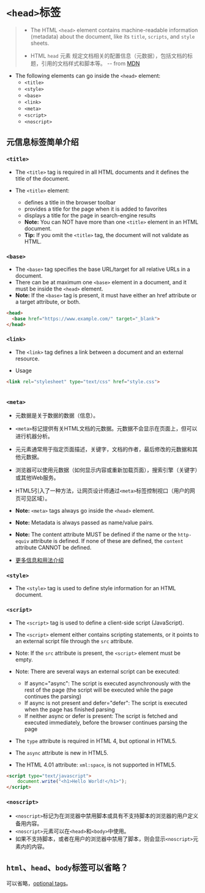 # ```<head>```标签

> - The HTML ```<head>``` element contains machine-readable information (metadata) about the document, like its ```title```, ```scripts```, and ```style``` sheets.
>     
> - HTML ```head``` 元素 规定文档相关的配置信息（元数据），包括文档的标题，引用的文档样式和脚本等。
> -- from [MDN](https://developer.mozilla.org/en-US/docs/Web/HTML/Element/head)

- The following elements can go inside the ```<head>``` element:
    - ```<title>```
    - ```<style>```
    - ```<base>```
    - ```<link>```
    - ```<meta>```
    - ```<script>```
    - ```<noscript>```

## 元信息标签简单介绍

### ```<title>```

- The ```<title>``` tag is required in all HTML documents and it defines the title of the document.

- The ```<title>``` element:
    - defines a title in the browser toolbar
    - provides a title for the page when it is added to favorites
    - displays a title for the page in search-engine results
    - **Note:** You can NOT have more than one ```<title>``` element in an HTML document.
    - **Tip:** If you omit the ```<title>``` tag, the document will not validate as HTML.

### ```<base>```

- The ```<base>``` tag specifies the base URL/target for all relative URLs in a document.
- There can be at maximum one ```<base>``` element in a document, and it must be inside the ```<head>``` element.
- **Note:** If the ```<base>``` tag is present, it must have either an href attribute or a target attribute, or both.

```HTML
<head>
  <base href="https://www.example.com/" target="_blank">
</head>
```

### ```<link>```

- The ```<link>``` tag defines a link between a document and an external resource.

- Usage

```HTML
<link rel="stylesheet" type="text/css" href="style.css">



```

### ```<meta>```

- 元数据是关于数据的数据（信息）。
- ```<meta>```标记提供有关HTML文档的元数据。元数据不会显示在页面上，但可以进行机器分析。
- 元元素通常用于指定页面描述，关键字，文档的作者，最后修改的元数据和其他元数据。
- 浏览器可以使用元数据（如何显示内容或重新加载页面），搜索引擎（关键字）或其他Web服务。
- HTML5引入了一种方法，让网页设计师通过```<meta>```标签控制视口（用户的网页可见区域）。

- **Note:** ```<meta>``` tags always go inside the ```<head>``` element.
- **Note:** Metadata is always passed as name/value pairs.
- **Note:** The content attribute MUST be defined if the name or the ```http-equiv``` attribute is defined. If none of these are defined, the ```content``` attribute CANNOT be defined.

- [更多信息和用法介绍](https://github.com/threegeese/WEB/tree/master/Notes/2019-04-04-meta.md)

### ```<style>```

- The ```<style>``` tag is used to define style information for an HTML document.

### ```<script>```

- The ```<script>``` tag is used to define a client-side script (JavaScript).
- The ```<script>``` element either contains scripting statements, or it points to an external script file through the ```src``` attribute.

- Note: If the ```src``` attribute is present, the ```<script>``` element must be empty.
- Note: There are several ways an external script can be executed:
    - If async="async": The script is executed asynchronously with the rest of the page (the script will be executed while the page continues the parsing)
    - If async is not present and defer="defer": The script is executed when the page has finished parsing
    - If neither async or defer is present: The script is fetched and executed immediately, before the browser continues parsing the page

- The ```type``` attribute is required in HTML 4, but optional in HTML5.
- The ```async``` attribute is new in HTML5.
- The HTML 4.01 attribute: ```xml:space```, is not supported in HTML5.

```HTML
<script type="text/javascript">
    document.write("<h1>Hello World!</h1>");
</script>


```

### ```<noscript>```

- ```<noscript>```标记为在浏览器中禁用脚本或具有不支持脚本的浏览器的用户定义备用内容。
- ```<noscript>```元素可以在```<head>```和```<body>```中使用。
- 如果不支持脚本，或者在用户的浏览器中禁用了脚本，则会显示```<noscript>```元素内的内容。

## ```html```、```head```、```body```标签可以省略？

可以省略，[optional tags](https://html.spec.whatwg.org/multipage/syntax.html#optional-tags)。